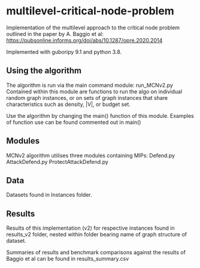 # multilevel-critical-node-problem

Implementation of the multilevel approach to the critical node problem outlined in the paper by A. Baggio et al: https://pubsonline.informs.org/doi/abs/10.1287/opre.2020.2014

Implemented with guboripy 9.1 and python 3.8.

## Using the algorithm

The algorithm is run via the main command module: run_MCNv2.py
Contained within this module are functions to run the algo on
individual random graph instances, or on sets of graph instances
that share characteristics such as density, |V|, or budget set.

Use the algorithm by changing the main() function of this module.
Examples of function use can be found commented out in main()

## Modules

MCNv2 algorithm utilises three modules containing MIPs:
Defend.py
AttackDefend.py
ProtectAttackDefend.py

## Data

Datasets found in Instances folder.

## Results

Results of this implementation (v2) for respective instances found in results_v2 folder, nested within folder bearing name of graph structure of dataset.

Summaries of results and benchmark comparisons against the results of Baggio et al can be found in results_summary.csv
